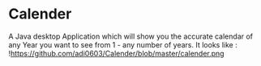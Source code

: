 # Calender
A Java desktop Application which will show you the accurate calendar of any Year you want to see from 1 - any number of years. 
It looks like :
!https://github.com/adi0603/Calender/blob/master/calender.png
